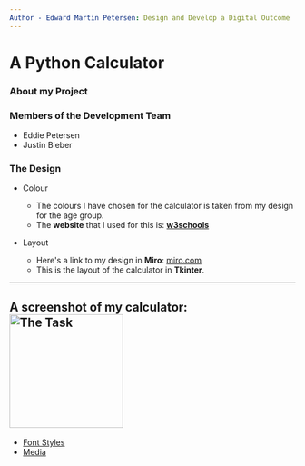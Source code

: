 ```yaml
---
Author - Edward Martin Petersen: Design and Develop a Digital Outcome
---
```





# A Python Calculator

### About my Project


### Members of the Development Team
- Eddie Petersen
- Justin Bieber

### The Design
* Colour
  * The colours I have chosen for the calculator is taken from my design for the age group.
  * The **website** that I used for this is: [**w3schools**](https://www.w3schools.com/colors/colors_picker.asp)
    
* Layout
  * Here's a link to my design in **Miro**: [miro.com](https://miro.com/app/board/uXjVPLluMV4=/) 
  * This is the layout of the calculator in **Tkinter**.

---
A screenshot of my calculator: <a href="task"><image src="https://github.com/Rongotai-College/10DT-Python-Calculator/blob/main/images/calc_ss.jpg?raw=true" title="The Task" width=200>
---









* Font Styles
* Media

